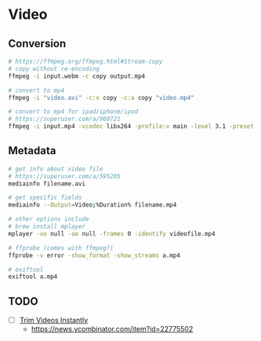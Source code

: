 # Video

## Conversion

```bash
# https://ffmpeg.org/ffmpeg.html#Stream-copy
# copy without re-encoding
ffmpeg -i input.webm -c copy output.mp4

# convert to mp4
ffmpeg -i "video.avi" -c:v copy -c:a copy "video.mp4"

# convert to mp4 for ipad/iphone/ipod
# https://superuser.com/a/960721
ffmpeg -i input.mp4 -vcodec libx264 -profile:v main -level 3.1 -preset medium -crf 23 -x264-params ref=4 -acodec copy -movflags +faststart output.mp4
```

## Metadata

```bash
# get info about video file
# https://superuser.com/a/595205
mediainfo filename.avi

# get specific fields
mediainfo --Output=Video;%Duration% filename.mp4

# other options include
# brew install mplayer
mplayer -vo null -ao null -frames 0 -identify videofile.mp4

# ffprobe (comes with ffmpeg?)
ffprobe -v error -show_format -show_streams a.mp4

# exiftool
exiftool a.mp4
```

## TODO

- [ ] [Trim Videos Instantly](https://bernd.dev/2020/04/trim-videos-instantly/)
  - https://news.ycombinator.com/item?id=22775502
